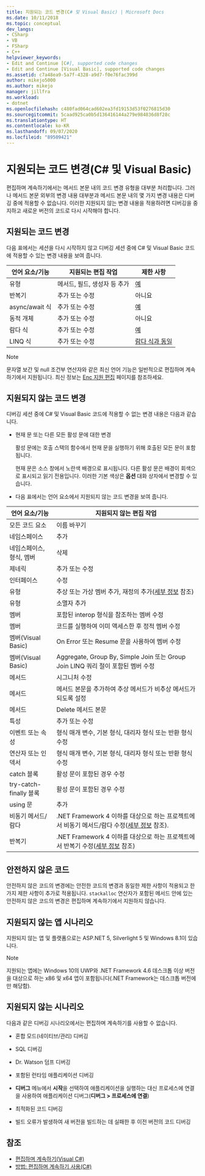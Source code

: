 ```yaml
---
title: 지원되는 코드 변경(C# 및 Visual Basic) | Microsoft Docs
ms.date: 10/11/2018
ms.topic: conceptual
dev_langs:
- CSharp
- VB
- FSharp
- C++
helpviewer_keywords:
- Edit and Continue [C#], supported code changes
- Edit and Continue [Visual Basic], supported code changes
ms.assetid: c7a48ea9-5a7f-4328-a9d7-f0e76fac399d
author: mikejo5000
ms.author: mikejo
manager: jillfra
ms.workload:
- dotnet
ms.openlocfilehash: c480fad064cad602ea3fd19153d53f0276815d30
ms.sourcegitcommit: 5caad925ca0b5d136416144a279e984836d8f28c
ms.translationtype: HT
ms.contentlocale: ko-KR
ms.lasthandoff: 09/07/2020
ms.locfileid: "89509421"
---
```

# <a name="supported-code-changes-c-and-visual-basic"></a>지원되는 코드 변경(C# 및 Visual Basic)
편집하며 계속하기에서는 메서드 본문 내의 코드 변경 유형을 대부분 처리합니다. 그러나 메서드 본문 외부의 변경 내용 대부분과 메서드 본문 내의 몇 가지 변경 내용은 디버깅 중에 적용할 수 없습니다. 이러한 지원되지 않는 변경 내용을 적용하려면 디버깅을 중지하고 새로운 버전의 코드로 다시 시작해야 합니다.

## <a name="supported-changes-to-code"></a>지원되는 코드 변경

다음 표에서는 세션을 다시 시작하지 않고 디버깅 세션 중에 C# 및 Visual Basic 코드에 적용할 수 있는 변경 내용을 보여 줍니다.

|언어 요소/기능|지원되는 편집 작업|제한 사항|
|-|-|-|
|유형|메서드, 필드, 생성자 등 추가|[예](https://github.com/dotnet/roslyn/blob/master/docs/wiki/EnC-Supported-Edits.md)|
|반복기|추가 또는 수정|아니요|
|async/await 식|추가 또는 수정|[예](https://github.com/dotnet/roslyn/blob/master/docs/wiki/EnC-Supported-Edits.md)|
|동적 개체|추가 또는 수정|아니요|
|람다 식|추가 또는 수정|[예](https://github.com/dotnet/roslyn/blob/master/docs/wiki/EnC-Supported-Edits.md)|
|LINQ 식|추가 또는 수정|[람다 식과 동일](https://github.com/dotnet/roslyn/blob/master/docs/wiki/EnC-Supported-Edits.md)|

> [!NOTE]
> 문자열 보간 및 null 조건부 연산자와 같은 최신 언어 기능은 일반적으로 편집하며 계속하기에서 지원됩니다. 최신 정보는 [Enc 지원 편집](https://github.com/dotnet/roslyn/blob/master/docs/wiki/EnC-Supported-Edits.md) 페이지를 참조하세요.

## <a name="unsupported-changes-to-code"></a>지원되지 않는 코드 변경
 디버깅 세션 중에 C# 및 Visual Basic 코드에 적용할 수 없는 변경 내용은 다음과 같습니다.

- 현재 문 또는 다른 모든 활성 문에 대한 변경

     활성 문에는 호출 스택의 함수에서 현재 문을 실행하기 위해 호출된 모든 문이 포함됩니다.

     현재 문은 소스 창에서 노란색 배경으로 표시됩니다. 다른 활성 문은 배경이 회색으로 표시되고 읽기 전용입니다. 이러한 기본 색상은 **옵션** 대화 상자에서 변경할 수 있습니다.

- 다음 표에서는 언어 요소에서 지원되지 않는 코드 변경을 보여 줍니다.

|언어 요소/기능|지원되지 않는 편집 작업|
|-|-|
|모든 코드 요소|이름 바꾸기|
|네임스페이스|추가|
|네임스페이스, 형식, 멤버|삭제|
|제네릭|추가 또는 수정|
|인터페이스|수정|
|유형|추상 또는 가상 멤버 추가, 재정의 추가([세부 정보](https://github.com/dotnet/roslyn/blob/master/docs/wiki/EnC-Supported-Edits.md) 참조)|
|유형|소멸자 추가|
|멤버|포함된 interop 형식을 참조하는 멤버 수정|
|멤버|코드를 실행하여 이미 액세스한 후 정적 멤버 수정|
|멤버(Visual Basic)|On Error 또는 Resume 문을 사용하여 멤버 수정|
|멤버(Visual Basic)|Aggregate, Group By, Simple Join 또는 Group Join LINQ 쿼리 절이 포함된 멤버 수정|
|메서드|시그니처 수정|
|메서드|메서드 본문을 추가하여 추상 메서드가 비추상 메서드가 되도록 설정|
|메서드|Delete 메서드 본문|
|특성|추가 또는 수정|
|이벤트 또는 속성|형식 매개 변수, 기본 형식, 대리자 형식 또는 반환 형식 수정 |
|연산자 또는 인덱서|형식 매개 변수, 기본 형식, 대리자 형식 또는 반환 형식 수정 |
|catch 블록|활성 문이 포함된 경우 수정|
|try-catch-finally 블록|활성 문이 포함된 경우 수정|
|using 문|추가|
|비동기 메서드/람다|.NET Framework 4 이하를 대상으로 하는 프로젝트에서 비동기 메서드/람다 수정([세부 정보](https://github.com/dotnet/roslyn/blob/master/docs/wiki/EnC-Supported-Edits.md) 참조).|
|반복기|.NET Framework 4 이하를 대상으로 하는 프로젝트에서 반복기 수정([세부 정보](https://github.com/dotnet/roslyn/blob/master/docs/wiki/EnC-Supported-Edits.md) 참조)|

## <a name="unsafe-code"></a>안전하지 않은 코드
 안전하지 않은 코드의 변경에는 안전한 코드의 변경과 동일한 제한 사항이 적용되고 한 가지 제한 사항이 추가로 적용됩니다. `stackalloc` 연산자가 포함된 메서드 안에 있는 안전하지 않은 코드의 변경은 편집하며 계속하기에서 지원하지 않습니다.

## <a name="unsupported-app-scenarios"></a>지원되지 않는 앱 시나리오

지원되지 않는 앱 및 플랫폼으로는 ASP.NET 5, Silverlight 5 및 Windows 8.1이 있습니다.

> [!NOTE]
> 지원되는 앱에는 Windows 10의 UWP와 .NET Framework 4.6 데스크톱 이상 버전을 대상으로 하는 x86 및 x64 앱이 포함됩니다(.NET Framework는 데스크톱 버전에만 해당함).

## <a name="unsupported-scenarios"></a>지원되지 않는 시나리오
 다음과 같은 디버깅 시나리오에서는 편집하며 계속하기를 사용할 수 없습니다.

- 혼합 모드(네이티브/관리) 디버깅

- SQL 디버깅

- Dr. Watson 덤프 디버깅

- 포함된 런타임 애플리케이션 디버깅

- **디버그** 메뉴에서 **시작**을 선택하여 애플리케이션을 실행하는 대신 프로세스에 연결을 사용하여 애플리케이션 디버그(**디버그 > 프로세스에 연결**)

- 최적화된 코드 디버깅

- 빌드 오류가 발생하여 새 버전을 빌드하는 데 실패한 후 이전 버전의 코드 디버깅

## <a name="see-also"></a>참조
- [편집하며 계속하기(Visual C#)](../debugger/edit-and-continue-visual-csharp.md)
- [방법: 편집하며 계속하기 사용(C#)](../debugger/how-to-use-edit-and-continue-csharp.md)